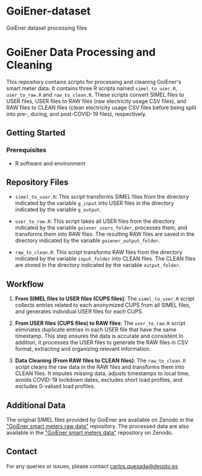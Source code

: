 # GoiEner-dataset
GoiEner dataset processing files

# GoiEner Data Processing and Cleaning

This repository contains scripts for processing and cleaning GoiEner's smart meter data. It contains three R scripts named `simel_to_user.R`, `user_to_raw.R` and `raw_to_clean.R`. These scripts convert SIMEL files to USER files, USER files to RAW files (raw electricity usage CSV files), and RAW files to CLEAN files (clean electricity usage CSV files before being split into pre-, during, and post-COVID-19 files), respectively.

## Getting Started

### Prerequisites

* R software and environment

## Repository Files

* `simel_to_user.R`: This script transforms SIMEL files from the directory indicated by the variable `g_input` into USER files in the directory indicated by the variable `g_output`.

* `user_to_raw.R`: This script takes all USER files from the directory indicated by the variable `goiener_users_folder`, processes them, and transforms them into RAW files. The resulting RAW files are saved in the directory indicated by the variable `goiener_output_folder`.

* `raw_to_clean.R`: This script transforms RAW files from the directory indicated by the variable `input_folder` into CLEAN files. The CLEAN files are stored in the directory indicated by the variable `output_folder`.

## Workflow

1. **From SIMEL files to USER files (CUPS files)**: The `simel_to_user.R` script collects entries related to each anonymized CUPS from all SIMEL files, and generates individual USER files for each CUPS.

2. **From USER files (CUPS files) to RAW files**: The `user_to_raw.R` script eliminates duplicate entries in each USER file that have the same timestamp. This step ensures the data is accurate and consistent.In addition, it processes the USER files to generate the RAW files in CSV format, extracting and organizing relevant information. 

3. **Data Cleaning (From RAW files to CLEAN files)**: The `raw_to_clean.R` script cleans the raw data in the RAW files and transforms them into CLEAN files. It imputes missing data, adjusts timestamps to local time, avoids COVID-19 lockdown dates, excludes short load profiles, and excludes 0-valued load profiles.

## Additional Data

The original SIMEL files provided by GoiEner are available on Zenodo in the ["GoiEner smart meters raw data"](https://zenodo.org/record/7859413) repository. The processed data are also available in the ["GoiEner smart meters data"](https://zenodo.org/record/7362094) repository on Zenodo.


## Contact

For any queries or issues, please contact carlos.quesada@deusto.es
